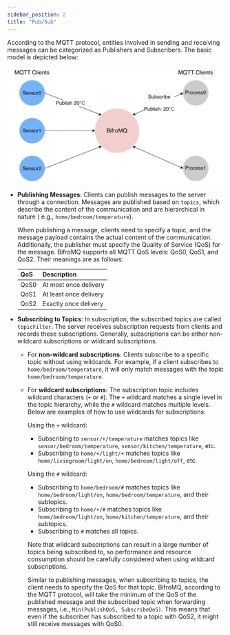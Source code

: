 ```yaml
---
sidebar_position: 2
title: "Pub/Sub"
---
```


According to the MQTT protocol, entities involved in sending and receiving messages can be categorized as Publishers and Subscribers. The basic model is depicted below:

![pub-sub-pattern](images/pub-sub-pattern.png)

* **Publishing Messages**: Clients can publish messages to the server through a connection. Messages are published based on `topics`, which describe the content of the communication and are hierarchical in nature (
  e.g., `home/bedroom/temperature`).

  When publishing a message, clients need to specify a topic, and the message payload contains the actual content of the communication. Additionally, the publisher must specify the Quality of Service (QoS) for the message. BifroMQ supports
  all MQTT QoS levels: QoS0, QoS1, and QoS2. Their meanings are as follows:

  | QoS  | Description       |
  |------|-------------------|
  | QoS0 | At most once delivery |
  | QoS1 | At least once delivery |
  | QoS2 | Exactly once delivery |

* **Subscribing to Topics**: In subscription, the subscribed topics are called `topicFilter`. The server receives subscription requests from clients and records these subscriptions. Generally, subscriptions can be either non-wildcard
  subscriptions or wildcard subscriptions.

    * For **non-wildcard subscriptions**: Clients subscribe to a specific topic without using wildcards. For example, if a client subscribes to `home/bedroom/temperature`, it will only match messages with the
      topic `home/bedroom/temperature`.

    * For **wildcard subscriptions**: The subscription topic includes wildcard characters (`+` or `#`). The `+` wildcard matches a single level in the topic hierarchy, while the `#` wildcard matches multiple levels. Below are examples of
      how to use wildcards for subscriptions:

      Using the `+` wildcard:

        * Subscribing to `sensor/+/temperature` matches topics like `sensor/bedroom/temperature`, `sensor/kitchen/temperature`, etc.
        * Subscribing to `home/+/light/+` matches topics like `home/livingroom/light/on`, `home/bedroom/light/off`, etc.

      Using the `#` wildcard:

        * Subscribing to `home/bedroom/#` matches topics like `home/bedroom/light/on`, `home/bedroom/temperature`, and their subtopics.
        * Subscribing to `home/+/#` matches topics like `home/bedroom/light/on`, `home/kitchen/temperature`, and their subtopics.
        * Subscribing to `#` matches all topics.

      Note that wildcard subscriptions can result in a large number of topics being subscribed to, so performance and resource consumption should be carefully considered when using wildcard subscriptions.

      Similar to publishing messages, when subscribing to topics, the client needs to specify the QoS for that topic. BifroMQ, according to the MQTT protocol, will take the minimum of the QoS of the published message and the subscribed
      topic when forwarding messages, i.e., `Min(PublishQoS, SubscribeQoS)`. This means that even if the subscriber has subscribed to a topic with QoS2, it might still receive messages with QoS0.



